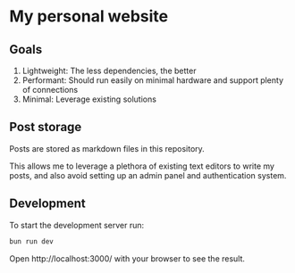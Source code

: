 # My personal website

## Goals
1. Lightweight: The less dependencies, the better
2. Performant: Should run easily on minimal hardware and support plenty of connections
3. Minimal: Leverage existing solutions

## Post storage
Posts are stored as markdown files in this repository.

This allows me to leverage a plethora of existing text editors to write my posts, 
and also avoid setting up an admin panel and authentication system.

## Development
To start the development server run:
```bash
bun run dev
```

Open http://localhost:3000/ with your browser to see the result.